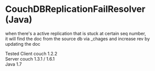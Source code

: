 # CouchDBReplicationFailResolver (Java)
when there's a active replication that is stuck at certain seq number, 	
it will find the doc from the source db via _chages and increase rev by updating the doc		

Tested
Client couch 1.2.2 	
Server couch 1.3.1 / 1.6.1	
Java 1.7
